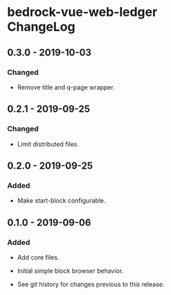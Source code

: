 # bedrock-vue-web-ledger ChangeLog

## 0.3.0 - 2019-10-03

### Changed
- Remove title and q-page wrapper.

## 0.2.1 - 2019-09-25

### Changed
- Limit distributed files.

## 0.2.0 - 2019-09-25

### Added
- Make start-block configurable.

## 0.1.0 - 2019-09-06

### Added
- Add core files.
- Initial simple block browser behavior.

- See git history for changes previous to this release.
